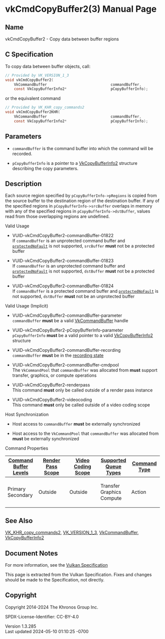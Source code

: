 # vkCmdCopyBuffer2(3) Manual Page

## Name

vkCmdCopyBuffer2 - Copy data between buffer regions



## <a href="#_c_specification" class="anchor"></a>C Specification

To copy data between buffer objects, call:

``` c
// Provided by VK_VERSION_1_3
void vkCmdCopyBuffer2(
    VkCommandBuffer                             commandBuffer,
    const VkCopyBufferInfo2*                    pCopyBufferInfo);
```

or the equivalent command

``` c
// Provided by VK_KHR_copy_commands2
void vkCmdCopyBuffer2KHR(
    VkCommandBuffer                             commandBuffer,
    const VkCopyBufferInfo2*                    pCopyBufferInfo);
```

## <a href="#_parameters" class="anchor"></a>Parameters

- `commandBuffer` is the command buffer into which the command will be
  recorded.

- `pCopyBufferInfo` is a pointer to a
  [VkCopyBufferInfo2](https://registry.khronos.org/vulkan/specs/1.3-extensions/man/html/VkCopyBufferInfo2.html) structure describing the
  copy parameters.

## <a href="#_description" class="anchor"></a>Description

Each source region specified by `pCopyBufferInfo->pRegions` is copied
from the source buffer to the destination region of the destination
buffer. If any of the specified regions in `pCopyBufferInfo->srcBuffer`
overlaps in memory with any of the specified regions in
`pCopyBufferInfo->dstBuffer`, values read from those overlapping regions
are undefined.

Valid Usage

- <a href="#VUID-vkCmdCopyBuffer2-commandBuffer-01822"
  id="VUID-vkCmdCopyBuffer2-commandBuffer-01822"></a>
  VUID-vkCmdCopyBuffer2-commandBuffer-01822  
  If `commandBuffer` is an unprotected command buffer and
  [`protectedNoFault`](#limits-protectedNoFault) is not supported,
  `srcBuffer` **must** not be a protected buffer

- <a href="#VUID-vkCmdCopyBuffer2-commandBuffer-01823"
  id="VUID-vkCmdCopyBuffer2-commandBuffer-01823"></a>
  VUID-vkCmdCopyBuffer2-commandBuffer-01823  
  If `commandBuffer` is an unprotected command buffer and
  [`protectedNoFault`](#limits-protectedNoFault) is not supported,
  `dstBuffer` **must** not be a protected buffer

- <a href="#VUID-vkCmdCopyBuffer2-commandBuffer-01824"
  id="VUID-vkCmdCopyBuffer2-commandBuffer-01824"></a>
  VUID-vkCmdCopyBuffer2-commandBuffer-01824  
  If `commandBuffer` is a protected command buffer and
  [`protectedNoFault`](#limits-protectedNoFault) is not supported,
  `dstBuffer` **must** not be an unprotected buffer

Valid Usage (Implicit)

- <a href="#VUID-vkCmdCopyBuffer2-commandBuffer-parameter"
  id="VUID-vkCmdCopyBuffer2-commandBuffer-parameter"></a>
  VUID-vkCmdCopyBuffer2-commandBuffer-parameter  
  `commandBuffer` **must** be a valid
  [VkCommandBuffer](https://registry.khronos.org/vulkan/specs/1.3-extensions/man/html/VkCommandBuffer.html) handle

- <a href="#VUID-vkCmdCopyBuffer2-pCopyBufferInfo-parameter"
  id="VUID-vkCmdCopyBuffer2-pCopyBufferInfo-parameter"></a>
  VUID-vkCmdCopyBuffer2-pCopyBufferInfo-parameter  
  `pCopyBufferInfo` **must** be a valid pointer to a valid
  [VkCopyBufferInfo2](https://registry.khronos.org/vulkan/specs/1.3-extensions/man/html/VkCopyBufferInfo2.html) structure

- <a href="#VUID-vkCmdCopyBuffer2-commandBuffer-recording"
  id="VUID-vkCmdCopyBuffer2-commandBuffer-recording"></a>
  VUID-vkCmdCopyBuffer2-commandBuffer-recording  
  `commandBuffer` **must** be in the [recording
  state](#commandbuffers-lifecycle)

- <a href="#VUID-vkCmdCopyBuffer2-commandBuffer-cmdpool"
  id="VUID-vkCmdCopyBuffer2-commandBuffer-cmdpool"></a>
  VUID-vkCmdCopyBuffer2-commandBuffer-cmdpool  
  The `VkCommandPool` that `commandBuffer` was allocated from **must**
  support transfer, graphics, or compute operations

- <a href="#VUID-vkCmdCopyBuffer2-renderpass"
  id="VUID-vkCmdCopyBuffer2-renderpass"></a>
  VUID-vkCmdCopyBuffer2-renderpass  
  This command **must** only be called outside of a render pass instance

- <a href="#VUID-vkCmdCopyBuffer2-videocoding"
  id="VUID-vkCmdCopyBuffer2-videocoding"></a>
  VUID-vkCmdCopyBuffer2-videocoding  
  This command **must** only be called outside of a video coding scope

Host Synchronization

- Host access to `commandBuffer` **must** be externally synchronized

- Host access to the `VkCommandPool` that `commandBuffer` was allocated
  from **must** be externally synchronized

Command Properties

<table class="tableblock frame-all grid-all stretch">
<colgroup>
<col style="width: 20%" />
<col style="width: 20%" />
<col style="width: 20%" />
<col style="width: 20%" />
<col style="width: 20%" />
</colgroup>
<thead>
<tr class="header">
<th class="tableblock halign-left valign-top"><a
href="#VkCommandBufferLevel">Command Buffer Levels</a></th>
<th class="tableblock halign-left valign-top"><a
href="#vkCmdBeginRenderPass">Render Pass Scope</a></th>
<th class="tableblock halign-left valign-top"><a
href="#vkCmdBeginVideoCodingKHR">Video Coding Scope</a></th>
<th class="tableblock halign-left valign-top"><a
href="#VkQueueFlagBits">Supported Queue Types</a></th>
<th class="tableblock halign-left valign-top"><a
href="#fundamentals-queueoperation-command-types">Command Type</a></th>
</tr>
</thead>
<tbody>
<tr class="odd">
<td class="tableblock halign-left valign-top"><p>Primary<br />
Secondary</p></td>
<td class="tableblock halign-left valign-top"><p>Outside</p></td>
<td class="tableblock halign-left valign-top"><p>Outside</p></td>
<td class="tableblock halign-left valign-top"><p>Transfer<br />
Graphics<br />
Compute</p></td>
<td class="tableblock halign-left valign-top"><p>Action</p></td>
</tr>
</tbody>
</table>

## <a href="#_see_also" class="anchor"></a>See Also

[VK_KHR_copy_commands2](https://registry.khronos.org/vulkan/specs/1.3-extensions/man/html/VK_KHR_copy_commands2.html),
[VK_VERSION_1_3](https://registry.khronos.org/vulkan/specs/1.3-extensions/man/html/VK_VERSION_1_3.html),
[VkCommandBuffer](https://registry.khronos.org/vulkan/specs/1.3-extensions/man/html/VkCommandBuffer.html),
[VkCopyBufferInfo2](https://registry.khronos.org/vulkan/specs/1.3-extensions/man/html/VkCopyBufferInfo2.html)

## <a href="#_document_notes" class="anchor"></a>Document Notes

For more information, see the <a
href="https://registry.khronos.org/vulkan/specs/1.3-extensions/html/vkspec.html#vkCmdCopyBuffer2"
target="_blank" rel="noopener">Vulkan Specification</a>

This page is extracted from the Vulkan Specification. Fixes and changes
should be made to the Specification, not directly.

## <a href="#_copyright" class="anchor"></a>Copyright

Copyright 2014-2024 The Khronos Group Inc.

SPDX-License-Identifier: CC-BY-4.0

Version 1.3.285  
Last updated 2024-05-10 01:10:25 -0700
